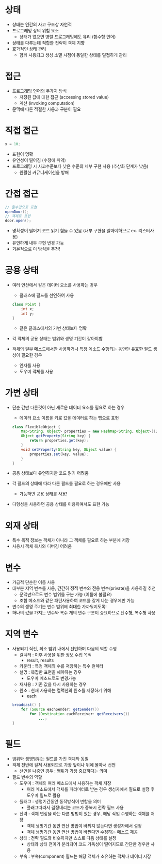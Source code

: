 # 상태
- 상태는 인간의 사고 구조상 자연적
- 프로그래밍 상의 위험 요소
    - 상태가 없으면 병렬 프로그래밍에도 유리 (함수형 언어)
- 상태를 다루는데 적합한 전략이 객체 지향
- 효과적인 상태 관리
    - 함께 사용되고 생성 소멸 시점이 동일한 상태를 밀접하게 관리

# 접근
- 프로그래밍 언어의 두가지 방식
    - 저장된 값에 대한 접근 (accessing stored value)
    - 계산 (invoking computation)
- 문맥에 따른 적절한 사용과 구분이 필요

# 직접 접근
```java
x = 10;
```
- 표현이 명확
- 유연성이 떨어짐 (수정에 취약)
- 프로그래밍 시 사고수준보다 낮은 수준의 세부 구현 사용 (추상화 단계가 낮음)
    - 원활한 커뮤니케이션을 방해

# 간접 접근
```java
// 함수만으로 표현
openDoor();
// 객체로 표현
door.open();
```
- 명확성이 떨어져 코드 읽기 힘들 수 있음 (내부 구현을 알아야하므로 ex. 리스터사용)
- 유연하게 내부 구현 변경 가능
- 기본적으로 이 방식을 추천!

# 공용 상태
- 여러 연산에서 같은 데이터 요소를 사용하는 경우
    - 클래스에 필드를 선언하여 사용

    ```java
    class Point {
        int x;
        int y;
    }
    ```
    - 같은 클래스에서의 가변 상태보다 명확
- 각 객체의 공용 상태는 범위와 생명 기간이 같아야함
- 객체의 일부 메소드에서만 사용하거나 특정 메소드 수행되는 동안만 유효한 필드 생성이 필요한 경우
    - 인자를 사용
    - 도우미 객체를 사용

# 가변 상태
- 단순 값만 다른것이 아닌 새로운 데이터 요소를 필요로 하는 경우
    - 데이터 요소 이름을 키로 값을 데이터로 하는 맵으로 표현

    ```java
    class FlexibleObject {
        Map<String, Object> properties = new HashMap<String, Object>();
        Object getProperty(String key) {
            return properties.get(key);
        }
        void setProperty(String key, Object value) {
            properties.set(key, value);
        }
    }
    ```

- 공용 상태보다 유연하지만 코드 읽기 어려움
- 각 필드의 상태에 따라 다른 필드를 필요로 하는 경우에만 사용
    - 가능하면 공용 상태를 사용!
- 다형성을 사용하면 공용 상태를 이용하여서도 표현 가능

# 외재 상태
- 특수 목적 정보는 객체가 아니라 그 객체를 필요로 하는 부분에 저장
- 사용시 객체 복사와 디버깅 어려움

# 변수
- 가급적 단순한 이름 사용
- 대부분 지역 변수를 사용, 간간히 정적 변수와 전용 변수(private)을 사용하길 추천
    - 문맥만으로도 변수 범위를 구분 가능 (이름에 불필요)
    - 조합 메소드와 같은 패턴사용하여 코드를 잘게 나눈 경우에만 가능
- 변수의 생명 주기는 변수 범위에 최대한 가까워지도록!
- 하나의 값을 가지는 변수와 복수 개의 변수 구분이 중요하므로 단수형, 복수형 사용

# 지역 변수
- 사용되기 직전, 최소 범위 내에서 선언하며 다음의 역할 수행
    - 컬렉터 : 이후 사용을 위한 정보 수집 목적
        - result, results
    - 카운터 : 특정 객체의 수를 저장하는 특수 컬렉터
    - 설명 : 복잡한 표현을 해야하는 경우
        - 도우미 메소드로도 변경가능
    - 재사용 : 기존 값을 다시 사용하는 경우
    - 원소 : 현재 사용하는 컬랙션의 원소를 저장하기 위해
        - each
    ```java
    broadcast() {
        for (Source eachSender: getSender())
            for (Destination eachReceiver: getReceivers())
                ...;
    }
    ```

# 필드
- 범위와 생명범위는 필드를 가진 객체와 동일
- 객체 전반에 걸쳐 사용되므로 가장 앞이나 뒤에 몰아서 선언
    - 선언을 나중인 경우 : 행위가 가장 중요하다는 의미
- 필드 변수의 역할
    - 도우미 : 객체의 여러 메소드에서 사용하는 객체 저장
        - 여러 메소드에서 객체를 파라미터로 받는 경우 생성자에서 필드로 설정 후 도우미 필드로 활용
    - 플래그 : 생명기간동안 동작방식이 변함을 의미
        - 플래그따라서 결정내리는 코드가 중복시 전략 필드 사용
    - 전략 : 객체 연상을 하는 다른 방법이 있는 경우, 해당 작업 수행하는 객체를 저장
        - 객체 생명기간 동안 연산 방법이 바뀌지 않는다면 생성자에서 설정
        - 객체 생명기간 동안 연산 방법이 바뀐다면 수정하는 메소드 제공
    - 상태 : 전략 필드와 비슷하지만 스스로 다음 상태를 설정
        - 상태와 상태 전이가 분리되어 코드 가독성이 떨어지므로 간단한 경우만 사용
    - 부속 : 부속(component) 필드는 해당 객체가 소유하는 객체나 데이터 저장
